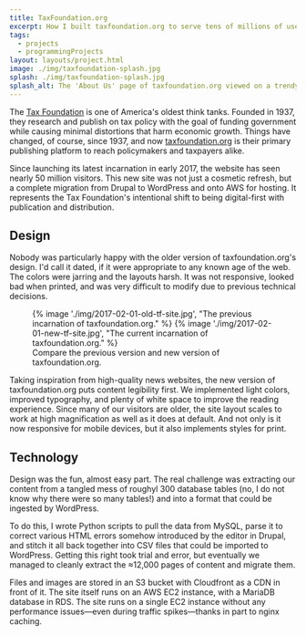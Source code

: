 ```yaml
---
title: TaxFoundation.org
excerpt: How I built taxfoundation.org to serve tens of millions of users per year with clarity and accessibility in mind.
tags:
  - projects
  - programmingProjects
layout: layouts/project.html
image: ./img/taxfoundation-splash.jpg
splash: ./img/taxfoundation-splash.jpg
splash_alt: The 'About Us' page of taxfoundation.org viewed on a trendy MacBook Pro surrounded by chic decor serving no purpose.
---
```


The [Tax Foundation](https://taxfoundation.org) is one of America's oldest think tanks. Founded in 1937, they research and publish on tax policy with the goal of funding government while causing minimal distortions that harm economic growth. Things have changed, of course, since 1937, and now [taxfoundation.org](https://taxfoundation.org) is their primary publishing platform to reach policymakers and taxpayers alike.

Since launching its latest incarnation in early 2017, the website has seen nearly 50 million visitors. This new site was not just a cosmetic refresh, but a complete migration from Drupal to WordPress and onto AWS for hosting. It represents the Tax Foundation's intentional shift to being digital-first with publication and distribution.

## Design

Nobody was particularly happy with the older version of taxfoundation.org's design. I'd call it dated, if it were appropriate to any known age of the web. The colors were jarring and the layouts harsh. It was not responsive, looked bad when printed, and was very difficult to modify due to previous technical decisions.

<figure class="images__two-side-by-side">
  {% image './img/2017-02-01-old-tf-site.jpg', "The previous incarnation of taxfoundation.org." %}
  {% image './img/2017-02-01-new-tf-site.jpg', "The current incarnation of taxfoundation.org." %}
  <figcaption>Compare the previous version and new version of taxfoundation.org.</figcaption>
</figure>

Taking inspiration from high-quality news websites, the new version of taxfoundation.org puts content legibility first. We implemented light colors, improved typography, and plenty of white space to improve the reading experience. Since many of our visitors are older, the site layout scales to work at high magnification as well as it does at default. And not only is it now responsive for mobile devices, but it also implements styles for print.

## Technology

Design was the fun, almost easy part. The real challenge was extracting our content from a tangled mess of roughyl 300 database tables (no, I do not know why there were so many tables!) and into a format that could be ingested by WordPress.

To do this, I wrote Python scripts to pull the data from MySQL, parse it to correct various HTML errors somehow introduced by the editor in Drupal, and stitch it all back together into CSV files that could be imported to WordPress. Getting this right took trial and error, but eventually we managed to cleanly extract the ≈12,000 pages of content and migrate them.

Files and images are stored in an S3 bucket with Cloudfront as a CDN in front of it. The site itself runs on an AWS EC2 instance, with a MariaDB database in RDS. The site runs on a single EC2 instance without any performance issues—even during traffic spikes—thanks in part to nginx caching.
